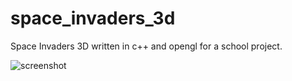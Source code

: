 space_invaders_3d
=================

Space Invaders 3D written in c++ and opengl for a school project.

![screenshot](https://lh3.googleusercontent.com/-gw8uoXzFfRE/UUmYCmzf87I/AAAAAAAAAfw/KvvIlXYcF9E/s640/space_invaders.png)
